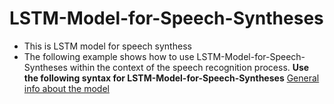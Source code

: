# LSTM-Model-for-Speech-Syntheses
- This is LSTM model for speech synthess
- The following example shows how to use LSTM-Model-for-Speech-Syntheses within the context of the speech recognition process.
**Use the following syntax for LSTM-Model-for-Speech-Syntheses**
[General info about the model](https://r9y9.github.io/nnmnkwii/latest/nnmnkwii_gallery/notebooks/tts/02-Bidirectional-LSTM%20based%20RNNs%20for%20speech%20synthesis%20%28en%29.html)
